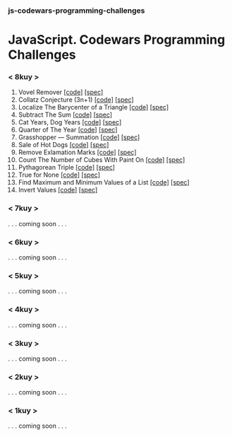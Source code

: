 ### js-codewars-programming-challenges

# JavaScript. Codewars Programming Challenges

### < 8kuy >

1.  Vovel Remover [[code]](./solutions/8kuy_vovel_remover.js) [[spec]](./specs/8kuy_vovel_remover.spec.js)
2.  Collatz Conjecture (3n+1) [[code]](./solutions/8kuy_collatz_conjecture.js) [[spec]](./specs/8kuy_collatz_conjecture.spec.js)
3.  Localize The Barycenter of a Triangle [[code]](./solutions/8kuy_localize_the_barycenter_of_a_triangle.js) [[spec]](./specs/8kuy_localize_the_barycenter_of_a_triangle.spec.js)
4.  Subtract The Sum [[code]](./solutions/8kuy_subtract_the_sum.js) [[spec]](./specs/8kuy_subtract_the_sum.spec.js)
5.  Cat Years, Dog Years [[code]](./solutions/8kuy_cat_years_dog_years.js) [[spec]](./specs/8kuy_cat_years_dog_years.spec.js)
6.  Quarter of The Year [[code]](./solutions/8kuy_quarter_of_the_year.js) [[spec]](./specs/8kuy_quarter_of_the_year.spec.js)
7.  Grasshopper — Summation [[code]](./solutions/8kuy_grasshopper_summation.js) [[spec]](./specs/8kuy_grasshopper_summation.spec.js)
8.  Sale of Hot Dogs [[code]](./solutions/8kuy_sale_of_hot_dogs.js) [[spec]](./specs/8kuy_sale_of_hot_dogs.spec.js)
9.  Remove Exlamation Marks [[code]](./solutions/8kuy_remove_exclamation_marks.js) [[spec]](./specs/8kuy_remove_exclamation_marks.spec.js)
10. Count The Number of Cubes With Paint On [[code]](./solutions/8kuy_count_the_number_of_cubes_with_paint_on.js) [[spec]](./specs/8kuy_count_the_number_of_cubes_with_paint_on.spec.js)
11. Pythagorean Triple [[code]](./solutions/8kuy_pythagorean_triple.js) [[spec]](./specs/8kuy_pythagorean_triple.spec.js)
12. True for None [[code]](./solutions/8kuy_true_for_none.js) [[spec]](./specs/8kuy_true_for_none.spec.js)
13. Find Maximum and Minimum Values of a List [[code]](./solutions/8kuy_find_maximum_and_minimum_values_of_a_list.js) [[spec]](./specs/8kuy_find_maximum_and_minimum_values_of_a_list.spec.js)
14. Invert Values [[code]](./solutions/8kuy_invert_values.js) [[spec]](./specs/8kuy_invert_values.spec.js)

### < 7kuy >

. . .  coming soon  . . .

### < 6kuy >

. . .  coming soon  . . .

### < 5kuy >

. . .  coming soon  . . .

### < 4kuy >

. . .  coming soon  . . .

### < 3kuy >

. . .  coming soon  . . .

### < 2kuy >

. . .  coming soon  . . .

### < 1kuy >

. . .  coming soon  . . .